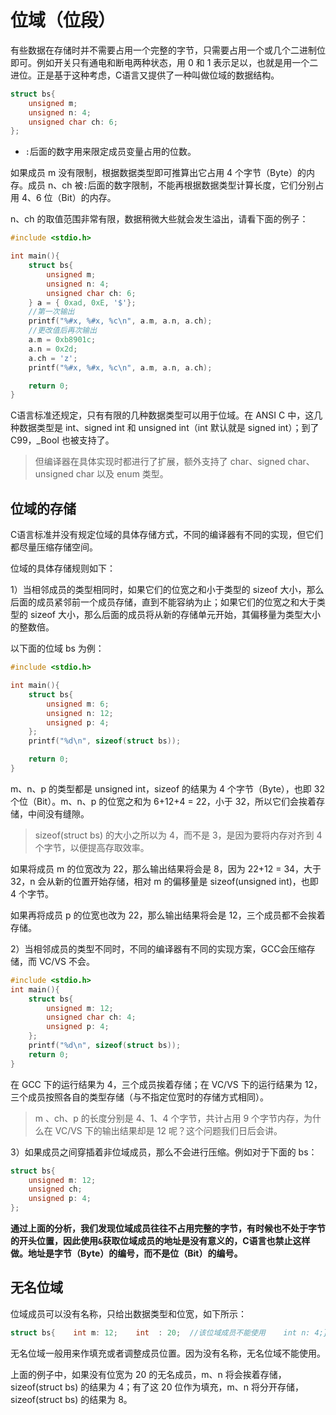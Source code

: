 # 位域（位段）

有些数据在存储时并不需要占用一个完整的字节，只需要占用一个或几个二进制位即可。例如开关只有通电和断电两种状态，用 0 和 1 表示足以，也就是用一个二进位。正是基于这种考虑，C语言又提供了一种叫做位域的数据结构。

```c
struct bs{
    unsigned m;
    unsigned n: 4;
    unsigned char ch: 6;
};
```

- `:`后面的数字用来限定成员变量占用的位数。

如果成员 m 没有限制，根据数据类型即可推算出它占用 4 个字节（Byte）的内存。成员 n、ch 被`:`后面的数字限制，不能再根据数据类型计算长度，它们分别占用 4、6 位（Bit）的内存。

n、ch 的取值范围非常有限，数据稍微大些就会发生溢出，请看下面的例子：

```c
#include <stdio.h>

int main(){
    struct bs{
        unsigned m;
        unsigned n: 4;
        unsigned char ch: 6;
    } a = { 0xad, 0xE, '$'};
    //第一次输出
    printf("%#x, %#x, %c\n", a.m, a.n, a.ch);
    //更改值后再次输出
    a.m = 0xb8901c;
    a.n = 0x2d;
    a.ch = 'z';
    printf("%#x, %#x, %c\n", a.m, a.n, a.ch);

    return 0;
}
```



C语言标准还规定，只有有限的几种数据类型可以用于位域。在 ANSI C 中，这几种数据类型是 int、signed int 和 unsigned int（int 默认就是 signed int）；到了 C99，_Bool 也被支持了。

>但编译器在具体实现时都进行了扩展，额外支持了 char、signed char、unsigned char 以及 enum 类型。

## 位域的存储

C语言标准并没有规定位域的具体存储方式，不同的编译器有不同的实现，但它们都尽量压缩存储空间。

位域的具体存储规则如下：

1）当相邻成员的类型相同时，如果它们的位宽之和小于类型的 sizeof 大小，那么后面的成员紧邻前一个成员存储，直到不能容纳为止；如果它们的位宽之和大于类型的 sizeof 大小，那么后面的成员将从新的存储单元开始，其偏移量为类型大小的整数倍。

以下面的位域 bs 为例：

```c
#include <stdio.h>

int main(){
    struct bs{
        unsigned m: 6;
        unsigned n: 12;
        unsigned p: 4;
    };
    printf("%d\n", sizeof(struct bs));

    return 0;
}
```

m、n、p 的类型都是 unsigned int，sizeof 的结果为 4 个字节（Byte），也即 32 个位（Bit）。m、n、p 的位宽之和为 6+12+4 = 22，小于 32，所以它们会挨着存储，中间没有缝隙。

> sizeof(struct bs) 的大小之所以为 4，而不是 3，是因为要将内存对齐到 4 个字节，以便提高存取效率。

如果将成员 m 的位宽改为 22，那么输出结果将会是 8，因为 22+12 = 34，大于 32，n 会从新的位置开始存储，相对 m 的偏移量是 sizeof(unsigned int)，也即 4 个字节。

如果再将成员 p 的位宽也改为 22，那么输出结果将会是 12，三个成员都不会挨着存储。

2）当相邻成员的类型不同时，不同的编译器有不同的实现方案，GCC会压缩存储，而 VC/VS 不会。

```c
#include <stdio.h>
int main(){
    struct bs{
        unsigned m: 12;
        unsigned char ch: 4;
        unsigned p: 4;
    };
    printf("%d\n", sizeof(struct bs));
    return 0;
}
```

在 GCC 下的运行结果为 4，三个成员挨着存储；在 VC/VS 下的运行结果为 12，三个成员按照各自的类型存储（与不指定位宽时的存储方式相同）。

> m 、ch、p 的长度分别是 4、1、4 个字节，共计占用 9 个字节内存，为什么在 VC/VS 下的输出结果却是 12 呢？这个问题我们日后会讲。

3）如果成员之间穿插着非位域成员，那么不会进行压缩。例如对于下面的 bs：

```c
struct bs{
    unsigned m: 12;
    unsigned ch;
    unsigned p: 4;
};
```

**通过上面的分析，我们发现位域成员往往不占用完整的字节，有时候也不处于字节的开头位置，因此使用`&`获取位域成员的地址是没有意义的，C语言也禁止这样做。地址是字节（Byte）的编号，而不是位（Bit）的编号。**

## 无名位域

位域成员可以没有名称，只给出数据类型和位宽，如下所示：

```c
struct bs{    int m: 12;    int  : 20;  //该位域成员不能使用    int n: 4;};
```

无名位域一般用来作填充或者调整成员位置。因为没有名称，无名位域不能使用。

上面的例子中，如果没有位宽为 20 的无名成员，m、n 将会挨着存储，sizeof(struct bs) 的结果为 4；有了这 20 位作为填充，m、n 将分开存储，sizeof(struct bs) 的结果为 8。
